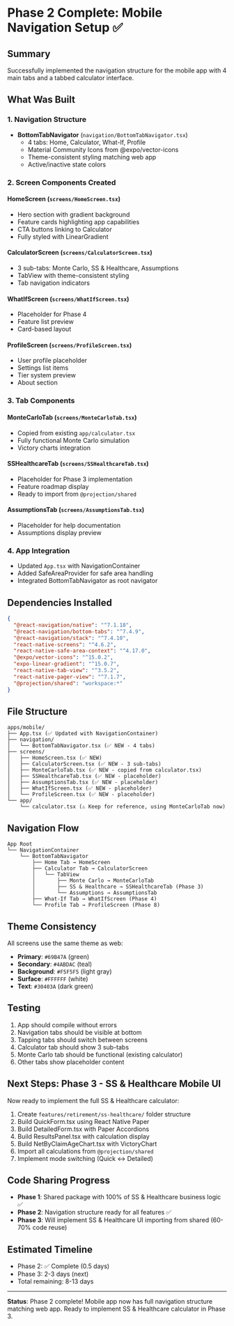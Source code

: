 # Phase 2 Complete: Mobile Navigation Setup ✅

## Summary
Successfully implemented the navigation structure for the mobile app with 4 main tabs and a tabbed calculator interface.

## What Was Built

### 1. Navigation Structure
- **BottomTabNavigator** (`navigation/BottomTabNavigator.tsx`)
  - 4 tabs: Home, Calculator, What-If, Profile
  - Material Community Icons from @expo/vector-icons
  - Theme-consistent styling matching web app
  - Active/inactive state colors

### 2. Screen Components Created

#### HomeScreen (`screens/HomeScreen.tsx`)
- Hero section with gradient background
- Feature cards highlighting app capabilities
- CTA buttons linking to Calculator
- Fully styled with LinearGradient

#### CalculatorScreen (`screens/CalculatorScreen.tsx`)
- 3 sub-tabs: Monte Carlo, SS & Healthcare, Assumptions
- TabView with theme-consistent styling
- Tab navigation indicators

#### WhatIfScreen (`screens/WhatIfScreen.tsx`)
- Placeholder for Phase 4
- Feature list preview
- Card-based layout

#### ProfileScreen (`screens/ProfileScreen.tsx`)
- User profile placeholder
- Settings list items
- Tier system preview
- About section

### 3. Tab Components

#### MonteCarloTab (`screens/MonteCarloTab.tsx`)
- Copied from existing `app/calculator.tsx`
- Fully functional Monte Carlo simulation
- Victory charts integration

#### SSHealthcareTab (`screens/SSHealthcareTab.tsx`)
- Placeholder for Phase 3 implementation
- Feature roadmap display
- Ready to import from `@projection/shared`

#### AssumptionsTab (`screens/AssumptionsTab.tsx`)
- Placeholder for help documentation
- Assumptions display preview

### 4. App Integration
- Updated `App.tsx` with NavigationContainer
- Added SafeAreaProvider for safe area handling
- Integrated BottomTabNavigator as root navigator

## Dependencies Installed
```json
{
  "@react-navigation/native": "^7.1.18",
  "@react-navigation/bottom-tabs": "^7.4.9",
  "@react-navigation/stack": "^7.4.10",
  "react-native-screens": "^4.6.2",
  "react-native-safe-area-context": "^4.17.0",
  "@expo/vector-icons": "^15.0.2",
  "expo-linear-gradient": "^15.0.7",
  "react-native-tab-view": "^3.5.2",
  "react-native-pager-view": "^7.1.7",
  "@projection/shared": "workspace:*"
}
```

## File Structure
```
apps/mobile/
├── App.tsx (✅ Updated with NavigationContainer)
├── navigation/
│   └── BottomTabNavigator.tsx (✅ NEW - 4 tabs)
├── screens/
│   ├── HomeScreen.tsx (✅ NEW)
│   ├── CalculatorScreen.tsx (✅ NEW - 3 sub-tabs)
│   ├── MonteCarloTab.tsx (✅ NEW - copied from calculator.tsx)
│   ├── SSHealthcareTab.tsx (✅ NEW - placeholder)
│   ├── AssumptionsTab.tsx (✅ NEW - placeholder)
│   ├── WhatIfScreen.tsx (✅ NEW - placeholder)
│   └── ProfileScreen.tsx (✅ NEW - placeholder)
└── app/
    └── calculator.tsx (⚠️ Keep for reference, using MonteCarloTab now)
```

## Navigation Flow
```
App Root
└── NavigationContainer
    └── BottomTabNavigator
        ├── Home Tab → HomeScreen
        ├── Calculator Tab → CalculatorScreen
        │   └── TabView
        │       ├── Monte Carlo → MonteCarloTab
        │       ├── SS & Healthcare → SSHealthcareTab (Phase 3)
        │       └── Assumptions → AssumptionsTab
        ├── What-If Tab → WhatIfScreen (Phase 4)
        └── Profile Tab → ProfileScreen (Phase 8)
```

## Theme Consistency
All screens use the same theme as web:
- **Primary**: `#69B47A` (green)
- **Secondary**: `#4ABDAC` (teal)
- **Background**: `#F5F5F5` (light gray)
- **Surface**: `#FFFFFF` (white)
- **Text**: `#30403A` (dark green)

## Testing
1. App should compile without errors
2. Navigation tabs should be visible at bottom
3. Tapping tabs should switch between screens
4. Calculator tab should show 3 sub-tabs
5. Monte Carlo tab should be functional (existing calculator)
6. Other tabs show placeholder content

## Next Steps: Phase 3 - SS & Healthcare Mobile UI
Now ready to implement the full SS & Healthcare calculator:
1. Create `features/retirement/ss-healthcare/` folder structure
2. Build QuickForm.tsx using React Native Paper
3. Build DetailedForm.tsx with Paper Accordions
4. Build ResultsPanel.tsx with calculation display
5. Build NetByClaimAgeChart.tsx with VictoryChart
6. Import all calculations from `@projection/shared`
7. Implement mode switching (Quick ↔ Detailed)

## Code Sharing Progress
- **Phase 1**: Shared package with 100% of SS & Healthcare business logic ✅
- **Phase 2**: Navigation structure ready for all features ✅
- **Phase 3**: Will implement SS & Healthcare UI importing from shared (60-70% code reuse)

## Estimated Timeline
- Phase 2: ✅ Complete (0.5 days)
- Phase 3: 2-3 days (next)
- Total remaining: 8-13 days

---

**Status**: Phase 2 complete! Mobile app now has full navigation structure matching web app. Ready to implement SS & Healthcare calculator in Phase 3.
